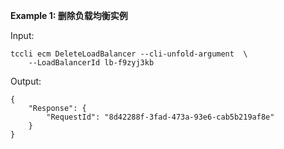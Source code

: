 **Example 1: 删除负载均衡实例**



Input: 

```
tccli ecm DeleteLoadBalancer --cli-unfold-argument  \
    --LoadBalancerId lb-f9zyj3kb
```

Output: 
```
{
    "Response": {
        "RequestId": "8d42288f-3fad-473a-93e6-cab5b219af8e"
    }
}
```

